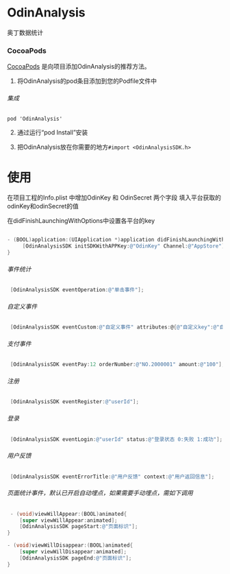 # OdinAnalysis
奥丁数据统计
### CocoaPods
[CocoaPods](http://cocoapods.org) 是向项目添加OdinAnalysis的推荐方法。

1. 将OdinAnalysis的pod条目添加到您的Podfile文件中

###### 集成
    pod 'OdinAnalysis'
    
2. 通过运行“pod Install”安装

3. 把OdinAnalysis放在你需要的地方`#import <OdinAnalysisSDK.h>`
# 使用
在项目工程的Info.plist 中增加OdinKey 和 OdinSecret 两个字段
填入平台获取的odinKey和odinSecret的值

在didFinishLaunchingWithOptions中设置各平台的key
```objective-c

- (BOOL)application:(UIApplication *)application didFinishLaunchingWithOptions:(NSDictionary *)launchOptions {
	 [OdinAnalysisSDK initSDKWithAPPKey:@"OdinKey" Channel:@"AppStore"];
}
```
###### 事件统计
```objective-c
 [OdinAnalysisSDK eventOperation:@"单击事件"];
```
 ###### 自定义事件
```objective-c
 [OdinAnalysisSDK eventCustom:@"自定义事件" attributes:@{@"自定义key":@"自定义value"}];
 ```
###### 支付事件
```objective-c
 [OdinAnalysisSDK eventPay:12 orderNumber:@"NO.2000001" amount:@"100"];
```
 ###### 注册
```objective-c
 [OdinAnalysisSDK eventRegister:@"userId"];
```
###### 登录
```objective-c
 [OdinAnalysisSDK eventLogin:@"userId" status:@"登录状态 0:失败 1:成功"];
```
###### 用户反馈
```objective-c
 [OdinAnalysisSDK eventErrorTitle:@"用户反馈" context:@"用户返回信息"];
```
###### 页面统计事件，默认已开启自动埋点，如果需要手动埋点，需如下调用
```objective-c
 - (void)viewWillAppear:(BOOL)animated{
    [super viewWillAppear:animated];
    [OdinAnalysisSDK pageStart:@"页面标识"];
}

- (void)viewWillDisappear:(BOOL)animated{
    [super viewWillDisappear:animated];
    [OdinAnalysisSDK pageEnd:@"页面标识"];
}
```
